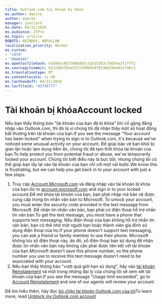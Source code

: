 ```yaml
---
title: Outlook.com tài khoản bị khóa
ms.author: daeite
author: daeite
manager: joallard
ms.date: 04/21/2020
ms.audience: ITPro
ms.topic: article
ROBOTS: NOINDEX, NOFOLLOW
localization_priority: Normal
ms.custom:
- "1979"
- "9000345"
ms.openlocfilehash: e3ddebc8b73688d65c32e15383c7d654a3f1fff1
ms.sourcegitcommit: 631cbb5f03e5371f0995e976536d24e9d13746c3
ms.translationtype: MT
ms.contentlocale: vi-VN
ms.lasthandoff: 04/22/2020
ms.locfileid: "43745777"
---
```

# <a name="account-locked"></a><span data-ttu-id="afb2a-102">Tài khoản bị khóa</span><span class="sxs-lookup"><span data-stu-id="afb2a-102">Account locked</span></span>

<span data-ttu-id="afb2a-103">Nếu bạn thấy thông báo "tài khoản của bạn đã bị khóa" khi cố gắng đăng nhập vào Outlook.com, thì đó là vì chúng tôi đã nhận thấy một số hoạt động bất thường trên tài khoản của bạn.</span><span class="sxs-lookup"><span data-stu-id="afb2a-103">If you see the message "Your account has been locked" when trying to sign in to Outlook.com, it's because we've noticed some unusual activity on your account.</span></span> <span data-ttu-id="afb2a-104">Để giúp bảo vệ bạn khỏi bị gian lận hoặc lạm dụng tiềm ẩn, chúng tôi đã tạm thời khóa tài khoản của bạn.</span><span class="sxs-lookup"><span data-stu-id="afb2a-104">To help protect you from potential fraud or abuse, we've temporarily locked your account.</span></span> <span data-ttu-id="afb2a-105">Chúng tôi biết điều này là bực bội, nhưng chúng tôi có thể giúp bạn lấy lại vào tài khoản của bạn chỉ với một vài bước.</span><span class="sxs-lookup"><span data-stu-id="afb2a-105">We know this is frustrating, but we can help you get back in to your account with just a few steps.</span></span>

1. <span data-ttu-id="afb2a-106">Truy cập [Account.Microsoft.com](https://go.microsoft.com/fwlink/?linkid=2090484) và đăng nhập vào tài khoản bị khóa của bạn.</span><span class="sxs-lookup"><span data-stu-id="afb2a-106">Go to [account.microsoft.com](https://go.microsoft.com/fwlink/?linkid=2090484) and sign in to your locked account.</span></span><span data-ttu-id="afb2a-107">Để mở khóa tài khoản của bạn, bạn phải nhập mã bảo vệ được cung cấp trong tin nhắn văn bản từ Microsoft.</span><span class="sxs-lookup"><span data-stu-id="afb2a-107"> To unlock your account, you must enter the security code provided in the text message from Microsoft.</span></span> <span data-ttu-id="afb2a-108">Để nhận tin nhắn văn bản, bạn phải có điện thoại hỗ trợ nhắn tin văn bản.</span><span class="sxs-lookup"><span data-stu-id="afb2a-108">To get the text message, you must have a phone that supports text messaging.</span></span> <span data-ttu-id="afb2a-109">Nếu điện thoại của bạn không hỗ trợ nhắn tin văn bản, bạn có thể nhờ một người bạn hoặc thành viên gia đình sử dụng điện thoại của họ.</span><span class="sxs-lookup"><span data-stu-id="afb2a-109">If your phone doesn't support text messaging, you can ask a friend or family member to use their phone.</span></span> <span data-ttu-id="afb2a-110">Microsoft không lưu số điện thoại này, do đó, số điện thoại bạn sử dụng để nhận được tin nhắn văn bản này không cần phải được liên kết với tài khoản của bạn.</span><span class="sxs-lookup"><span data-stu-id="afb2a-110">Microsoft doesn't save this phone number, so the phone number you use to receive this text message doesn't need to be associated with your account.</span></span>
2. <span data-ttu-id="afb2a-111">Nếu bạn thấy thông báo "vượt quá giới hạn sử dụng", hãy vào [tài khoản Reinstatement](https://go.microsoft.com/fwlink/?linkid=2090483) và một trong những đại lý của chúng tôi sẽ xem xét tài khoản của bạn.</span><span class="sxs-lookup"><span data-stu-id="afb2a-111">If you see the message "Usage limit exceeded", go to [Account Reinstatement](https://go.microsoft.com/fwlink/?linkid=2090483) and one of our agents will review your account.</span></span>

<span data-ttu-id="afb2a-112">Để tìm hiểu thêm, hãy đọc [bỏ chặn tài khoản Outlook.com của tôi](https://support.office.com/article/f4ad2701-d166-4d8b-8a6a-9af2a1f8a4c4?wt.mc_id=Office_Outlook_com_Alchemy)</span><span class="sxs-lookup"><span data-stu-id="afb2a-112">To learn more, read [Unblock my Outlook.com account](https://support.office.com/article/f4ad2701-d166-4d8b-8a6a-9af2a1f8a4c4?wt.mc_id=Office_Outlook_com_Alchemy)</span></span> 